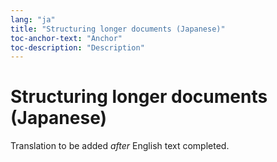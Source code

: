 ```yaml
---
lang: "ja"
title: "Structuring longer documents (Japanese)"
toc-anchor-text: "Anchor"
toc-description: "Description"
---
```


# Structuring longer documents (Japanese)

Translation to be added _after_ English text completed.
